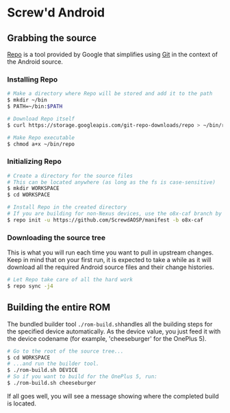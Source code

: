 # Screw'd Android #

## Grabbing the source ##

[Repo](http://source.android.com/source/developing.html) is a tool provided by Google that
simplifies using [Git](http://git-scm.com/book) in the context of the Android source.

### Installing Repo ###

```bash
# Make a directory where Repo will be stored and add it to the path
$ mkdir ~/bin
$ PATH=~/bin:$PATH

# Download Repo itself
$ curl https://storage.googleapis.com/git-repo-downloads/repo > ~/bin/repo

# Make Repo executable
$ chmod a+x ~/bin/repo
```

### Initializing Repo ###

```bash
# Create a directory for the source files
# This can be located anywhere (as long as the fs is case-sensitive)
$ mkdir WORKSPACE
$ cd WORKSPACE

# Install Repo in the created directory
# If you are building for non-Nexus devices, use the o8x-caf branch by running.
$ repo init -u https://github.com/ScrewdAOSP/manifest -b o8x-caf
```

### Downloading the source tree ###

This is what you will run each time you want to pull in upstream changes. Keep in mind that on your
first run, it is expected to take a while as it will download all the required Android source files
and their change histories.

```bash
# Let Repo take care of all the hard work
$ repo sync -j4
```

## Building the entire ROM ##

The bundled builder tool `./rom-build.sh`handles all the building steps for 
the specified device automatically. As the device value, you just feed it with the device codename 
(for example, 'cheeseburger' for the OnePlus 5).

```bash
# Go to the root of the source tree...
$ cd WORKSPACE
# ...and run the builder tool.
$ ./rom-build.sh DEVICE
# So if you want to build for the OnePlus 5, run:
$ ./rom-build.sh cheeseburger
```

If all goes well, you will see a message showing where the completed build is located.




